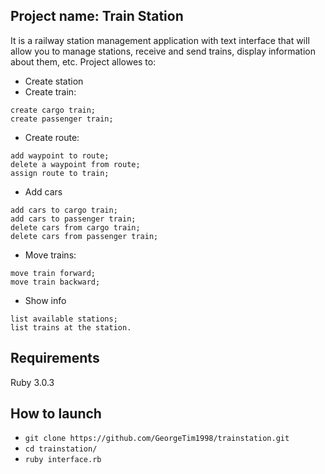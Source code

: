 ## Project name: Train Station
It is a railway station management application with text interface that will allow you to manage stations, receive and send trains, display information about them, etc.
Project allowes to:
- Create station
- Create train:
<!-- Create train -->
    create cargo train;
    create passenger train;
- Create route:
<!-- Create route -->
    add waypoint to route;
    delete a waypoint from route;
    assign route to train;
- Add cars
<!-- Create cars -->
    add cars to cargo train;
    add cars to passenger train;
    delete cars from cargo train;
    delete cars from passenger train;
- Move trains:
<!-- Move trains -->
    move train forward;
    move train backward;
- Show info
<!-- Show info -->
    list available stations;
    list trains at the station.

## Requirements
Ruby 3.0.3

## How to launch
- `git clone https://github.com/GeorgeTim1998/trainstation.git`
- `cd trainstation/`
- `ruby interface.rb`
